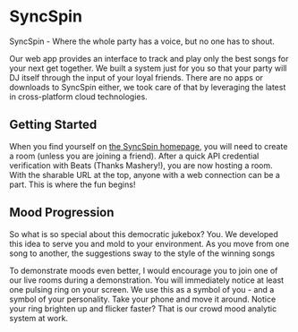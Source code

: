 SyncSpin
========
SyncSpin - Where the whole party has a voice, but no one has to shout.

Our web app provides an interface to track and play only the best songs for your next get together. We built a system just for you so that your party will DJ itself through the input of your loyal friends. There are no apps or downloads to SyncSpin either, we took care of that by leveraging the latest in cross-platform cloud technologies.

Getting Started
---------------
When you find yourself on [the SyncSpin homepage](http://www.syncsp.in/), you will need to create a room (unless you are joining a friend). After a quick API credential verification with Beats (Thanks Mashery!), you are now hosting a room. With the sharable URL at the top, anyone with a web connection can be a part. This is where the fun begins!

Mood Progression
---------------
So what is so special about this democratic jukebox? You.
We developed this idea to serve you and mold to your environment. As you move from one song to another, the suggestions sway to the style of the winning songs

To demonstrate moods even better, I would encourage you to join one of our live rooms during a demonstration. You will immediately notice at least one pulsing ring on your screen. We use this as a symbol of you - and a symbol of your personality. Take your phone and move it around. Notice your ring brighten up and flicker faster? That is our crowd mood analytic system at work. 
